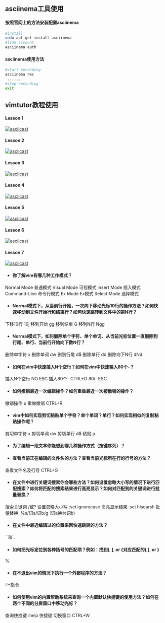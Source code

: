 ## asciinema工具使用
#### 按照官网上的方法安装配置asciinema
```bash
#install
sudo apt-get install asciinema
#link account
asciinema auth
```
#### asciinema使用方法
```bash
#start recording
asciinema rec
 ......
#stop recording
exit
```
## vimtutor教程使用
#### Lesson 1
[![asciicast](https://asciinema.org/a/EohEweYCcrPPRMW5t9S7Ic5EW.svg)](https://asciinema.org/a/EohEweYCcrPPRMW5t9S7Ic5EW)
#### Lesson 2
[![asciicast](https://asciinema.org/a/ed08nkG74qRCFRt7qBXGUCqR1.svg)](https://asciinema.org/a/ed08nkG74qRCFRt7qBXGUCqR1)
#### Lesson 3
[![asciicast](https://asciinema.org/a/CmAt8vf3VUxPhxck4ZzPiBR6B.svg)](https://asciinema.org/a/CmAt8vf3VUxPhxck4ZzPiBR6B)
#### Lesson 4
[![asciicast](https://asciinema.org/a/qZohV9kw5GKPloEjAjLM4vBZ2.svg)](https://asciinema.org/a/qZohV9kw5GKPloEjAjLM4vBZ2)
#### Lesson 5
[![asciicast](https://asciinema.org/a/PhyyTcpmo63ho2dWlquvA2blO.svg)](https://asciinema.org/a/PhyyTcpmo63ho2dWlquvA2blO)
#### Lesson 6
[![asciicast](https://asciinema.org/a/MvtEm2f723b8ZZFcPNrbk9mwe.svg)](https://asciinema.org/a/MvtEm2f723b8ZZFcPNrbk9mwe)
#### Lesson 7
[![asciicast](https://asciinema.org/a/uLfeYecHpjvs06OQ6uHp8bNSk.svg)](https://asciinema.org/a/uLfeYecHpjvs06OQ6uHp8bNSk)
- #### 你了解vim有哪几种工作模式？
Normal Mode 普通模式
Visual Mode 可视模式
Insert Mode 插入模式
Command-Line 命令行模式
Ex Mode Ex模式
Select Mode 选择模式
- #### Normal模式下，从当前行开始，一次向下移动光标10行的操作方法？如何快速移动到文件开始行和结束行？如何快速跳转到文件中的第N行？
下移10行 10j
移到开始 gg
移到结束 G
移到N行 Ngg
- #### Normal模式下，如何删除单个字符、单个单词、从当前光标位置一直删除到行尾、单行、当前行开始向下数N行？
删除单字符 x
删除单词 dw
删到行尾 d$
删除单行 dd
删除向下N行 dNd
- #### 如何在vim中快速插入N个空行？如何在vim中快速输入80个-？
插入N个空行 NO ESC
插入80个-  CTRL+O 80i- ESC
- #### 如何撤销最近一次编辑操作？如何重做最近一次被撤销的操作？
撤销操作 u
重做撤销 CTRL+R
- #### vim中如何实现剪切粘贴单个字符？单个单词？单行？如何实现相似的复制粘贴操作呢？
剪切单字符 x
剪切单词 dw
剪切单行 d$
粘贴 p
- #### 为了编辑一段文本你能想到哪几种操作方式（按键序列）？

- #### 查看当前正在编辑的文件名的方法？查看当前光标所在行的行号的方法？
查看文件名及行号 CTRL+G
- #### 在文件中进行关键词搜索你会哪些方法？如何设置忽略大小写的情况下进行匹配搜索？如何将匹配的搜索结果进行高亮显示？如何对匹配到的关键词进行批量替换？
搜索关键词 /或?
设置忽略大小写 :set ignorecase
高亮显示结果 :set hlsearsh
批量替换 :%s/词a/词b/g  (词a换为词b)
- #### 在文件中最近编辑过的位置来回快速跳转的方法？
``和`.
- #### 如何把光标定位到各种括号的匹配项？例如：找到(, [, or {对应匹配的),], or }
%
- #### 在不退出vim的情况下执行一个外部程序的方法？
:!+指令
- #### 如何使用vim的内置帮助系统来查询一个内置默认快捷键的使用方法？如何在两个不同的分屏窗口中移动光标？
查询快捷键 :help 快捷键
切换窗口 CTRL+W
